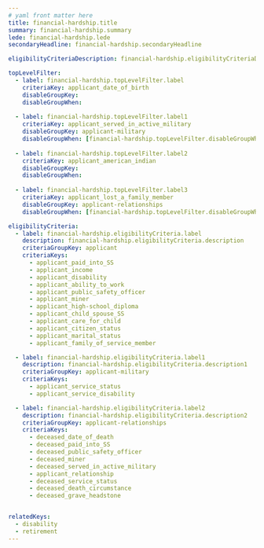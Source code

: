 ```yaml
---
# yaml front matter here
title: financial-hardship.title
summary: financial-hardship.summary
lede: financial-hardship.lede
secondaryHeadline: financial-hardship.secondaryHeadline

eligibilityCriteriaDescription: financial-hardship.eligibilityCriteriaDescription

topLevelFilter:
  - label: financial-hardship.topLevelFilter.label
    criteriaKey: applicant_date_of_birth
    disableGroupKey:
    disableGroupWhen:
    
  - label: financial-hardship.topLevelFilter.label1
    criteriaKey: applicant_served_in_active_military
    disableGroupKey: applicant-military
    disableGroupWhen: [financial-hardship.topLevelFilter.disableGroupWhen]
    
  - label: financial-hardship.topLevelFilter.label2
    criteriaKey: applicant_american_indian
    disableGroupKey: 
    disableGroupWhen: 
        
  - label: financial-hardship.topLevelFilter.label3
    criteriaKey: applicant_lost_a_family_member
    disableGroupKey: applicant-relationships
    disableGroupWhen: [financial-hardship.topLevelFilter.disableGroupWhen1]

eligibilityCriteria:
  - label: financial-hardship.eligibilityCriteria.label
    description: financial-hardship.eligibilityCriteria.description
    criteriaGroupKey: applicant
    criteriaKeys:
      - applicant_paid_into_SS
      - applicant_income
      - applicant_disability
      - applicant_ability_to_work
      - applicant_public_safety_officer
      - applicant_miner
      - applicant_high-school_diploma
      - applicant_child_spouse_SS
      - applicant_care_for_child
      - applicant_citizen_status
      - applicant_marital_status
      - applicant_family_of_service_member

  - label: financial-hardship.eligibilityCriteria.label1
    description: financial-hardship.eligibilityCriteria.description1
    criteriaGroupKey: applicant-military
    criteriaKeys:
      - applicant_service_status
      - applicant_service_disability

  - label: financial-hardship.eligibilityCriteria.label2
    description: financial-hardship.eligibilityCriteria.description2
    criteriaGroupKey: applicant-relationships
    criteriaKeys:
      - deceased_date_of_death
      - deceased_paid_into_SS
      - deceased_public_safety_officer
      - deceased_miner
      - deceased_served_in_active_military
      - applicant_relationship
      - deceased_service_status
      - deceased_death_circumstance
      - deceased_grave_headstone


relatedKeys:
  - disability
  - retirement
---
```

